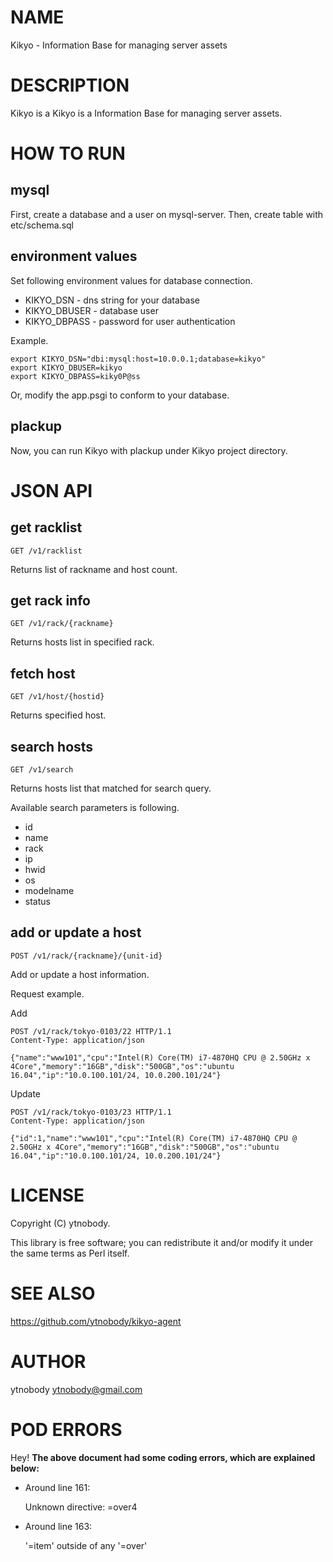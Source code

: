 # NAME

Kikyo - Information Base for managing server assets

# DESCRIPTION

Kikyo is a Kikyo is a Information Base for managing server assets.

# HOW TO RUN

## mysql

First, create a database and a user on mysql-server. Then, create table with etc/schema.sql

## environment values

Set following environment values for database connection.

- KIKYO\_DSN - dns string for your database
- KIKYO\_DBUSER - database user
- KIKYO\_DBPASS - password for user authentication

Example.

    export KIKYO_DSN="dbi:mysql:host=10.0.0.1;database=kikyo"
    export KIKYO_DBUSER=kikyo
    export KIKYO_DBPASS=kiky0P@ss

Or, modify the app.psgi to conform to your database.

## plackup

Now, you can run Kikyo with plackup under Kikyo project directory.

# JSON API

## get racklist

    GET /v1/racklist

Returns list of rackname and host count.

## get rack info

    GET /v1/rack/{rackname}

Returns hosts list in specified rack.

## fetch host

    GET /v1/host/{hostid}

Returns specified host.

## search hosts

    GET /v1/search

Returns hosts list that matched for search query.

Available search parameters is following.

- id
- name
- rack
- ip
- hwid
- os
- modelname
- status

## add or update a host

    POST /v1/rack/{rackname}/{unit-id}

Add or update a host information.

Request example.

Add

    POST /v1/rack/tokyo-0103/22 HTTP/1.1
    Content-Type: application/json
    
    {"name":"www101","cpu":"Intel(R) Core(TM) i7-4870HQ CPU @ 2.50GHz x 4Core","memory":"16GB","disk":"500GB","os":"ubuntu 16.04","ip":"10.0.100.101/24, 10.0.200.101/24"}

Update

    POST /v1/rack/tokyo-0103/23 HTTP/1.1
    Content-Type: application/json
    
    {"id":1,"name":"www101","cpu":"Intel(R) Core(TM) i7-4870HQ CPU @ 2.50GHz x 4Core","memory":"16GB","disk":"500GB","os":"ubuntu 16.04","ip":"10.0.100.101/24, 10.0.200.101/24"}

# LICENSE

Copyright (C) ytnobody.

This library is free software; you can redistribute it and/or modify
it under the same terms as Perl itself.

# SEE ALSO

https://github.com/ytnobody/kikyo-agent

# AUTHOR

ytnobody <ytnobody@gmail.com>

# POD ERRORS

Hey! **The above document had some coding errors, which are explained below:**

- Around line 161:

    Unknown directive: =over4

- Around line 163:

    '=item' outside of any '=over'
